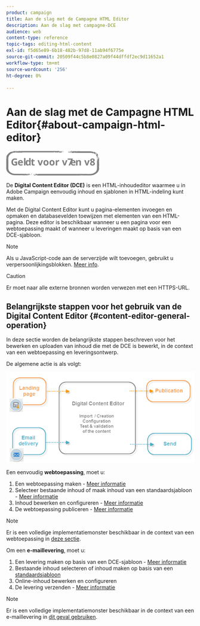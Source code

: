 ```yaml
---
product: campaign
title: Aan de slag met de Campagne HTML Editor
description: Aan de slag met campagne-DCE
audience: web
content-type: reference
topic-tags: editing-html-content
exl-id: f5d65e89-6b18-482b-97d8-11ab94f6775e
source-git-commit: 20509f44c5b8e0827a09f44dffdf2ec9d11652a1
workflow-type: tm+mt
source-wordcount: '256'
ht-degree: 0%

---
```


# Aan de slag met de Campagne HTML Editor{#about-campaign-html-editor}

![](../../assets/common.svg)

De **Digital Content Editor (DCE)** is een HTML-inhoudeditor waarmee u in Adobe Campaign eenvoudig inhoud en sjablonen in HTML-indeling kunt maken.

Met de Digital Content Editor kunt u pagina-elementen invoegen en opmaken en databasevelden toewijzen met elementen van een HTML-pagina. Deze editor is beschikbaar wanneer u een pagina voor een webtoepassing maakt of wanneer u leveringen maakt op basis van een DCE-sjabloon.

>[!NOTE]
>
>Als u JavaScript-code aan de serverzijde wilt toevoegen, gebruikt u verpersoonlijkingsblokken. [Meer info](../../delivery/using/personalization-blocks.md).

>[!CAUTION]
>
>Er moet naar alle externe bronnen worden verwezen met een HTTPS-URL.

## Belangrijkste stappen voor het gebruik van de Digital Content Editor {#content-editor-general-operation}

In deze sectie worden de belangrijkste stappen beschreven voor het bewerken en uploaden van inhoud die met de DCE is bewerkt, in de context van een webtoepassing en leveringsontwerp.

De algemene actie is als volgt:

![](assets/dce_schema.png)

Een eenvoudig **webtoepassing**, moet u:

1. Een webtoepassing maken - [Meer informatie](creating-a-landing-page.md)
1. Selecteer bestaande inhoud of maak inhoud van een standaardsjabloon - [Meer informatie](template-management.md)
1. Inhoud bewerken en configureren - [Meer informatie](editing-content.md)
1. De webtoepassing publiceren - [Meer informatie](creating-a-landing-page.md#step-3---publishing-content)

>[!NOTE]
>
>Er is een volledige implementatiemonster beschikbaar in de context van een webtoepassing in  [deze sectie](creating-a-landing-page.md).

Om een **e-maillevering**, moet u:

1. Een levering maken op basis van een DCE-sjabloon - [Meer informatie](use-case--creating-an-email-delivery.md)
1. Bestaande inhoud selecteren of inhoud maken op basis van een [standaardsjabloon](template-management.md)
1. Online-inhoud bewerken en configureren
1. De levering verzenden - [Meer informatie](../../delivery/using/steps-about-delivery-creation-steps.md)

>[!NOTE]
>
>Er is een volledige implementatiemonster beschikbaar in de context van een e-maillevering in [dit geval gebruiken](use-case--creating-an-email-delivery.md).
